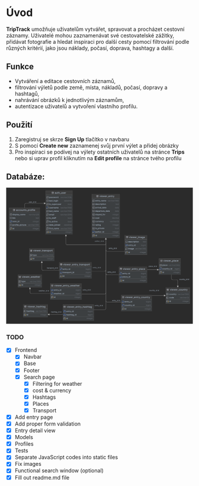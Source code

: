# Úvod
**TripTrack** umožňuje uživatelům vytvářet, spravovat a 
procházet cestovní záznamy. Uživatelé mohou zaznamenávat své cestovatelské zážitky, přidávat fotografie a hledat 
inspiraci pro další cesty pomocí filtrování podle různých kritérií, jako jsou náklady, počasí, doprava,  hashtagy 
a další.

## Funkce

- Vytváření a editace cestovních záznamů,
- filtrování výletů podle země, místa, nákladů, počasí, dopravy a hashtagů,
- nahrávání obrázků k jednotlivým záznamům,
- autentizace uživatelů a vytvoření vlastního profilu.

## Použití 

1. Zaregistruj se skrze **Sign Up** tlačítko v navbaru
2. S pomocí **Create new** zaznamenej svůj první výlet a přidej obrázky
3. Pro inspiraci se podívej na výlety ostatních uživatelů na stránce **Trips** nebo si uprav profil kliknutím 
na **Edit profile** na stránce tvého profilu


## Databáze:

![database_diagram.png](files%2Fdatabase_diagram.png)

### TODO

- [x] Frontend
  - [x] Navbar
  - [x] Base
  - [x] Footer
  - [x] Search page
    - [x] Filtering for weather
    - [x] cost & currency
    - [x] Hashtags
    - [x] Places
    - [x] Transport
- [x] Add entry page
- [x] Add proper form validation 
- [x] Entry detail view
- [x] Models
- [x] Profiles
- [x] Tests
- [x] Separate JavaScript codes into static files
- [x] Fix images
- [x] Functional search window (optional)
- [x] Fill out readme.md file
